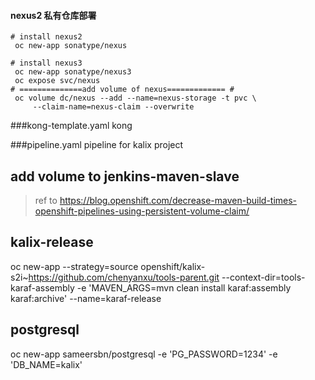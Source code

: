 


#### nexus2 私有仓库部署
```batch
# install nexus2
 oc new-app sonatype/nexus

# install nexus3
 oc new-app sonatype/nexus3
 oc expose svc/nexus
# ==============add volume of nexus============= #
 oc volume dc/nexus --add --name=nexus-storage -t pvc \
     --claim-name=nexus-claim --overwrite

```



###kong-template.yaml
kong

###pipeline.yaml
pipeline for kalix project

## add volume to jenkins-maven-slave

> ref to https://blog.openshift.com/decrease-maven-build-times-openshift-pipelines-using-persistent-volume-claim/

## kalix-release
   oc new-app --strategy=source openshift/kalix-s2i~https://github.com/chenyanxu/tools-parent.git --context-dir=tools-karaf-assembly -e 'MAVEN_ARGS=mvn clean install karaf:assembly karaf:archive' --name=karaf-release
## postgresql
   oc new-app sameersbn/postgresql -e 'PG_PASSWORD=1234' -e 'DB_NAME=kalix'






